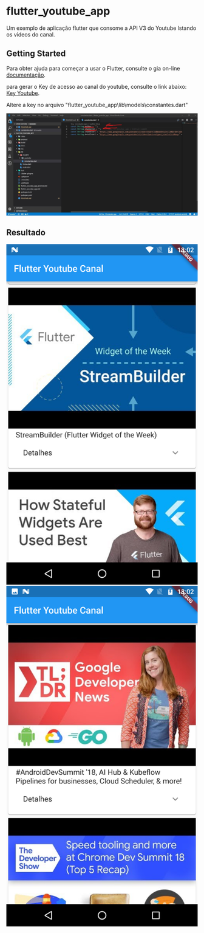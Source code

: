 # flutter_youtube_app

Um exemplo de aplicação flutter que consome a API V3 do Youtube lstando os videos do canal.

## Getting Started

Para obter ajuda para começar a usar o Flutter, consulte o gia on-line  
[documentação](https://flutter.io/).

para gerar o Key de acesso ao canal do youtube, consulte o link abaixo:  
[Key Youtube](https://developers.google.com/youtube/registering_an_application?hl=pt-br).


Altere a key no arquivo "flutter_youtube_app\lib\models\constantes.dart"

![youtube key](docs/apikey.jpg)


## Resultado

![resultado 1](docs/Screenshot_20181118-130210.png)
![resultado 2](docs/Screenshot_20181118-130220.png)
